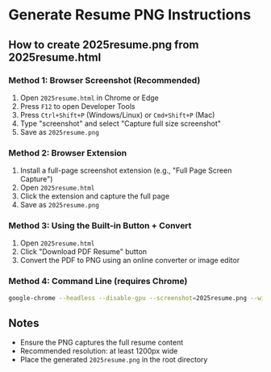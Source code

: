 # Generate Resume PNG Instructions

## How to create 2025resume.png from 2025resume.html

### Method 1: Browser Screenshot (Recommended)
1. Open `2025resume.html` in Chrome or Edge
2. Press `F12` to open Developer Tools
3. Press `Ctrl+Shift+P` (Windows/Linux) or `Cmd+Shift+P` (Mac)
4. Type "screenshot" and select "Capture full size screenshot"
5. Save as `2025resume.png`

### Method 2: Browser Extension
1. Install a full-page screenshot extension (e.g., "Full Page Screen Capture")
2. Open `2025resume.html`
3. Click the extension and capture the full page
4. Save as `2025resume.png`

### Method 3: Using the Built-in Button + Convert
1. Open `2025resume.html`
2. Click "Download PDF Resume" button
3. Convert the PDF to PNG using an online converter or image editor

### Method 4: Command Line (requires Chrome)
```bash
google-chrome --headless --disable-gpu --screenshot=2025resume.png --window-size=1200,1600 2025resume.html
```

## Notes
- Ensure the PNG captures the full resume content
- Recommended resolution: at least 1200px wide
- Place the generated `2025resume.png` in the root directory 